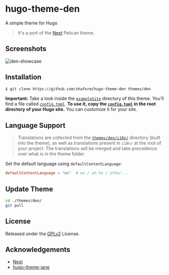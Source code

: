 # hugo-theme-den

A simple theme for Hugo

> It's a port of the [Nest](https://github.com/molivier/nest) Pelican theme.

## Screenshots

![den-showcase](https://raw.githubusercontent.com/shaform/hugo-theme-den/master/images/tn.png)

## Installation

```bash
$ git clone https://github.com/shaform/hugo-theme-den themes/den
```

**Important:** Take a look inside the [`exampleSite`](https://github.com/shaform/hugo-theme-den/tree/master/exampleSite) directory of this theme.
You'll find a file called [`config.toml`](https://github.com/shaform/hugo-theme-den/blob/master/exampleSite/config.toml).
**To use it, copy the [`config.toml`](https://github.com/shaform/hugo-theme-den/blob/master/exampleSite/config.toml) in the root directory of your Hugo site.**
You can customize it for your site.

## Language Support

> Translations are collected from the [`themes/den/i18n/`](https://github.com/shaform/hugo-theme-den/tree/master/i18n) directory (built into the theme), as well as translations present in `i18n/` at the root of your project. The translations will be merged and take precedence over what is in the theme folder.

Set the default language using `defaultContentLanguage`:
```toml
defaultContentLanguage = "en"  # en / zh-tw / other...
```

## Update Theme

```bash
cd ./themes/den/
git pull
```

## License

Released under the [GPLv2](https://github.com/shaform/hugo-theme-den/blob/master/LICENSE) License.

## Acknowledgements

- [Nest](https://github.com/molivier/nest)
- [hugo-theme-jane](https://github.com/xianmin/hugo-theme-jane)
